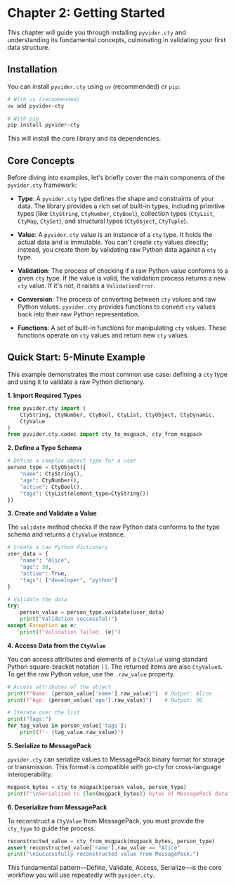 # Chapter 2: Getting Started

This chapter will guide you through installing `pyvider.cty` and understanding its fundamental concepts, culminating in validating your first data structure.

## Installation

You can install `pyvider.cty` using `uv` (recommended) or `pip`:

```bash
# With uv (recommended)
uv add pyvider-cty
```

```bash
# With pip
pip install pyvider-cty
```

This will install the core library and its dependencies.

## Core Concepts

Before diving into examples, let's briefly cover the main components of the `pyvider.cty` framework:

*   **Type**: A `pyvider.cty` type defines the shape and constraints of your data. The library provides a rich set of built-in types, including primitive types (like `CtyString`, `CtyNumber`, `CtyBool`), collection types (`CtyList`, `CtyMap`, `CtySet`), and structural types (`CtyObject`, `CtyTuple`).

*   **Value**: A `pyvider.cty` value is an instance of a `cty` type. It holds the actual data and is immutable. You can't create `cty` values directly; instead, you create them by validating raw Python data against a `cty` type.

*   **Validation**: The process of checking if a raw Python value conforms to a given `cty` type. If the value is valid, the validation process returns a new `cty` value. If it's not, it raises a `ValidationError`.

*   **Conversion**: The process of converting between `cty` values and raw Python values. `pyvider.cty` provides functions to convert `cty` values back into their raw Python representation.

*   **Functions**: A set of built-in functions for manipulating `cty` values. These functions operate on `cty` values and return new `cty` values.

## Quick Start: 5-Minute Example

This example demonstrates the most common use case: defining a `cty` type and using it to validate a raw Python dictionary.

**1. Import Required Types**

```python
from pyvider.cty import (
    CtyString, CtyNumber, CtyBool, CtyList, CtyObject, CtyDynamic,
    CtyValue
)
from pyvider.cty.codec import cty_to_msgpack, cty_from_msgpack
```

**2. Define a Type Schema**

```python
# Define a complex object type for a user
person_type = CtyObject({
    "name": CtyString(),
    "age": CtyNumber(),
    "active": CtyBool(),
    "tags": CtyList(element_type=CtyString())
})
```

**3. Create and Validate a Value**

The `validate` method checks if the raw Python data conforms to the type schema and returns a `CtyValue` instance.

```python
# Create a raw Python dictionary
user_data = {
    "name": "Alice",
    "age": 30,
    "active": True,
    "tags": ["developer", "python"]
}

# Validate the data
try:
    person_value = person_type.validate(user_data)
    print("Validation successful!")
except Exception as e:
    print(f"Validation failed: {e}")
```

**4. Access Data from the `CtyValue`**

You can access attributes and elements of a `CtyValue` using standard Python square-bracket notation `[]`. The returned items are also `CtyValue`s. To get the raw Python value, use the `.raw_value` property.

```python
# Access attributes of the object
print(f"Name: {person_value['name'].raw_value}")  # Output: Alice
print(f"Age: {person_value['age'].raw_value}")    # Output: 30

# Iterate over the list
print("Tags:")
for tag_value in person_value['tags']:
    print(f"- {tag_value.raw_value}")
```

**5. Serialize to MessagePack**

`pyvider.cty` can serialize values to MessagePack binary format for storage or transmission. This format is compatible with go-cty for cross-language interoperability.

```python
msgpack_bytes = cty_to_msgpack(person_value, person_type)
print(f"\nSerialized to {len(msgpack_bytes)} bytes of MessagePack data")
```

**6. Deserialize from MessagePack**

To reconstruct a `CtyValue` from MessagePack, you must provide the `cty_type` to guide the process.

```python
reconstructed_value = cty_from_msgpack(msgpack_bytes, person_type)
assert reconstructed_value['name'].raw_value == "Alice"
print("\nSuccessfully reconstructed value from MessagePack.")
```

This fundamental pattern—Define, Validate, Access, Serialize—is the core workflow you will use repeatedly with `pyvider.cty`.
